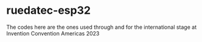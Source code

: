 # ruedatec-esp32
The codes here are the ones used through and for the international stage at Invention Convention Americas 2023
